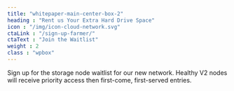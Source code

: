 ```yaml
---
title: "whitepaper-main-center-box-2"
heading : "Rent us Your Extra Hard Drive Space"
icon : "/img/icon-cloud-network.svg"
ctaLink : "/sign-up-farmer/"
ctaText : "Join the Waitlist"
weight : 2
class : "wpbox"
---
```

Sign up for the storage node waitlist for our new network. Healthy V2 nodes will receive priority access then first-come, first-served entries.